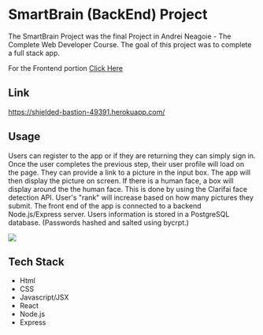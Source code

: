 # SmartBrain (BackEnd) Project

The SmartBrain Project was the final Project in Andrei Neagoie - The Complete Web Developer Course. The goal of this project was to complete a full stack app.

For the Frontend portion [Click Here](https://github.com/Almag3st/Projects/tree/master/Projects%20From%20Tuts/SmartBrain)

## Link

https://shielded-bastion-49391.herokuapp.com/

## Usage

Users can register to the app or if they are returning they can simply sign in. Once the user completes the previous step, their user profile will load on the page. They can provide a link to a picture in the input box. The app will then display the picture on screen. If there is a human face, a box will display around the the human face. This is done by using the Clarifai face detection API. User's "rank" will increase based on how many pictures they submit. The front end of the app is connected to a backend Node.js/Express server. Users information is stored in a PostgreSQL database. (Passwords hashed and salted using bycrpt.)

![](https://github.com/Almag3st/Projects/raw/master/Projects%20From%20Tuts/SmartBrain/project_demo.gif)

## Tech Stack

- Html
- CSS
- Javascript/JSX
- React
- Node.js
- Express
